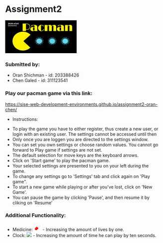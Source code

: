 # Assignment2

![](https://github.com/SISE-Web-Development-Environments/assignment2-oran-chen/blob/master/images/logopac%20-%20Copy.png)

### Submitted by:
* Oran Shichman - id: 203388426
* Chen Galed - id: 311123541

### Play our pacman game via this link:
https://sise-web-development-environments.github.io/assignment2-oran-chen/

- Instructions:
 * To play the game you have to either register, thus create a new user, or login with an existing user. The settings cannot be accessed until then
 * Only once you are loggen you are directed to the settings window.
 * You can set you own settings or choose random values. You cannot go forward to Play game if settings are not set.
 *  The default selection for move keys are the keyboard arrows.
 * Click on 'Start game' to play the pacman game. 
 * Your selected settings are presented to you on your left during the game. 
 * To change any settings go to 'Settings' tab and click again on 'Play game".
 * To start a new game while playing or after you've lost, click on 'New Game'.
 * You can pause the game by clicking 'Pause', and then resume it by cliking on 'Resume'

### Additional Functionality:
* Medicine: <img src="https://github.com/SISE-Web-Development-Environments/assignment2-oran-chen/blob/master/images/medicine.jpg" height="24"> - Increasing the amount of lives by one.
* Clock: <img src="(https://github.com/SISE-Web-Development-Environments/assignment2-oran-chen/blob/master/images/stopwatch2.webp" height="24"> - Increasing the amount of time he can play by ten seconds.
